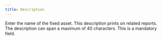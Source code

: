 ```yaml
---
title: Description
---
```



Enter the name of the fixed asset. This description prints on related reports. The description can span a maximum of 40 characters. This is a mandatory field.
